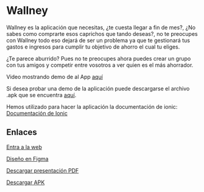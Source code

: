 # Wallney
Wallney es la aplicación que necesitas, ¿te cuesta llegar a fin de mes?, ¿No sabes como comprarte esos caprichos que tando deseas?,
no te preocupes con Wallney todo eso dejará de ser un problema ya que te gestionará tus gastos e ingresos para cumplir tu objetivo
de ahorro el cual tu eliges.

¿Te parece aburrido? Pues no te preocupes ahora puedes crear un grupo con tus amigos y competir entre vosotros a ver quien es el 
más ahorrador.

Video mostrando demo de al App <a href="https://youtu.be/XzsCSpO4X5o"> aquí </a>

Si desea probar una demo de la aplicación puede descargarse el archivo .apk que se encuentra <a href="https://github.com/josemariagomez/wallney">aquí</a>.

Hemos utilizado para hacer la aplicación la documentación de ionic:
<a href="https://ionicframework.com/docs">Documentación de Ionic</a>

## Enlaces
<a href="https://wallney.josegm.me">Entra a la web</a>

<a href="https://www.figma.com/file/62lc9vVuLk1LhKubTT0iSw/Wallney?node-id=5%3A4">Diseño en Figma</a>

<a href="https://wallney.josegm.me/download/wallney.pdf">Descargar presentación PDF</a>

<a href="https://wallney.josegm.me/download/wallney.apk">Descargar APK</a>
